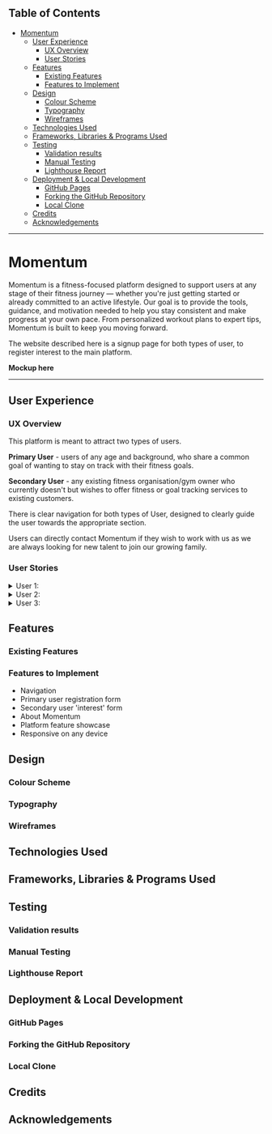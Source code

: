 ## Table of Contents

- [Momentum](#momentum)
  - [User Experience](#user-experience)
    - [UX Overview](#ux-overview)
    - [User Stories](#user-stories)
  - [Features](#features)
    - [Existing Features](#existing-features)
    - [Features to Implement](#features-to-implement)
  - [Design](#design)
    - [Colour Scheme](#colour-scheme)
    - [Typography](#typography)
    - [Wireframes](#wireframes)
  - [Technologies Used](#technologies-used)
  - [Frameworks, Libraries \& Programs Used](#frameworks-libraries--programs-used)
  - [Testing](#testing)
    - [Validation results](#validation-results)
    - [Manual Testing](#manual-testing)
    - [Lighthouse Report](#lighthouse-report)
  - [Deployment \& Local Development](#deployment--local-development)
    - [GitHub Pages](#github-pages)
    - [Forking the GitHub Repository](#forking-the-github-repository)
    - [Local Clone](#local-clone)
  - [Credits](#credits)
  - [Acknowledgements](#acknowledgements)

---

# Momentum

Momentum is a fitness-focused platform designed to support users at any stage of their fitness journey — whether you're just getting started or already committed to an active lifestyle. Our goal is to provide the tools, guidance, and motivation needed to help you stay consistent and make progress at your own pace. From personalized workout plans to expert tips, Momentum is built to keep you moving forward.

The website described here is a signup page for both types of user, to register interest to the main platform.

**Mockup here**

<!-- Mockup here -->

---

## User Experience

<!-- UX here -->

### UX Overview

This platform is meant to attract two types of users.

**Primary User** -
users of any age and background, who share a common goal of wanting to stay on track with their fitness goals.

**Secondary User** -
any existing fitness organisation/gym owner who currently doesn't but wishes to offer fitness or goal tracking services to existing customers.

There is clear navigation for both types of User, designed to clearly guide the user towards the appropriate section.

Users can directly contact Momentum if they wish to work with us as we are always looking for new talent to join our growing family.

### User Stories

<details>
  <summary>User 1:</summary>
  Member of general public who is unsure but keen to get into fitness.

  *"As an average person, I want to know more about this app, to help me start my fitness journey"*
</details>

<details>
  <summary>User 2:</summary>
  Local Gym owner looking to offer better services to existing customers.

  *"As a local gym owner, I want to be able to contact the company about a data conscious app that can integrate into my own infrastructure, to better help my existing customers on their personal fitness journey."*
</details>

<details>
  <summary>User 3:</summary>
  Member of public already on a fitness journey, looking for information on a comprehensive fitness tracking system.

  *"As someone who has already started a personal fitness journey, I am looking for information about a system offered that can track my specific goals and targets."*
</details>

## Features

### Existing Features

<!-- Existing features here -->

### Features to Implement

<!-- Features to implement here -->

- Navigation
- Primary user registration form
- Secondary user 'interest' form
- About Momentum
- Platform feature showcase
- Responsive on any device

## Design

<!-- Design here -->

### Colour Scheme

<!-- Colour pallete -->

### Typography

<!-- Typography -->

### Wireframes

<!-- Wireframes -->

## Technologies Used

<!-- Technologies used here -->

## Frameworks, Libraries & Programs Used

<!-- Frameworks, Libraries etc here -->

## Testing

### Validation results

<!-- Validation here -->

### Manual Testing

<!-- Manual testing here -->

### Lighthouse Report

<!-- Lighthouse here -->

## Deployment & Local Development

### GitHub Pages

<!-- GitHub Pages -->

### Forking the GitHub Repository

<!-- Forking the GitHub Repository -->

### Local Clone

<!-- Local Clone -->

## Credits

<!-- Credits here -->

## Acknowledgements

<!-- Acknowledgements here -->
